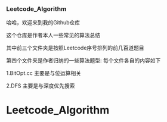 ### Leetcode_Algorithm
哈哈，欢迎来到我的Github仓库

这个仓库是作者本人一些常见的算法总结

其中前三个文件夹是按照Leetcode序号排列的前几百道题目

第四个文件夹是作者归纳的一些算法题型: 每个文件各自的内容如下

1.BitOpt.cc 主要是与位运算相关

2.DFS 主要是与深度优先搜索
# Leetcode_Algorithm
